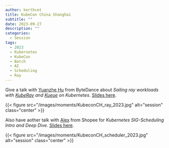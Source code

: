 ```yaml
---
author: kerthcet
title: KubeCon China Shanghai
subtitle: ""
date: 2023-09-27
description: ""
categories:
  - Session
tags:
  - 2023
  - Kubernetes
  - KubeCon
  - Batch
  - AI
  - Scheduling
  - Ray
---
```


Give a talk with [Yuanzhe Hu](https://github.com/Basasuya) from ByteDance about *Sailing ray workloads with [KubeRay](https://github.com/ray-project/kuberay) and [Kueue](https://github.com/kubernetes-sigs/kueue) on Kubernetes*. [Slides here](https://github.com/kerthcet/Slides/blob/main/year2023/kubecon-china/kueue/Ray%20%26%20Kueue%20KubeCon-2023%20China%20.pdf).

{{< figure src="/images/moments/KubeconCH_ray_2023.jpg" alt="session" class="center" >}}

Also have aother talk with [Alex](https://github.com/denkensk) from Shopee for *Kubernetes SIG-Scheduling Intro and Deep Dive*. [Slides here](https://github.com/kerthcet/Slides/blob/main/year2023/kubecon-china/sig-scheduling_intro_deep_dive.pdf).

{{< figure src="/images/moments/KubeconCH_scheduler_2023.jpg" alt="session" class="center" >}}
